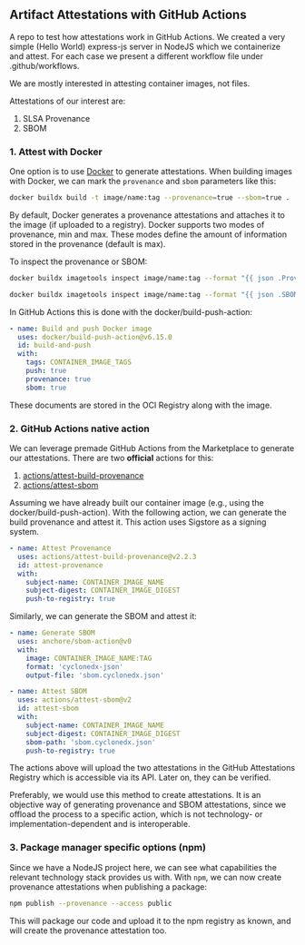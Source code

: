 ## Artifact Attestations with GitHub Actions

A repo to test how attestations work in GitHub Actions. We created a very simple (Hello World) express-js server in NodeJS which we containerize and attest. For each case we present a different workflow file under .github/workflows.

We are mostly interested in attesting container images, not files.


Attestations of our interest are:
1. SLSA Provenance
2. SBOM

### 1. Attest with Docker
One option is to use [Docker](https://docs.docker.com/build/metadata/attestations/) to generate attestations. When building images with Docker, we can mark the `provenance` and `sbom` parameters like this:

```sh
docker buildx build -t image/name:tag --provenance=true --sbom=true .
```

By default, Docker generates a provenance attestations and attaches it to the image (if uploaded to a registry). Docker supports two modes of provenance, min and max. These modes define the amount of information stored in the provenance (default is max).

To inspect the provenance or SBOM:
```sh
docker buildx imagetools inspect image/name:tag --format "{{ json .Provenance.SLSA }}"

docker buildx imagetools inspect image/name:tag --format "{{ json .SBOM.SPDX }}"
```

In GitHub Actions this is done with the docker/build-push-action:
```yaml
- name: Build and push Docker image
  uses: docker/build-push-action@v6.15.0
  id: build-and-push
  with:
    tags: CONTAINER_IMAGE_TAGS
    push: true
    provenance: true
    sbom: true
```

These documents are stored in the OCI Registry along with the image.

### 2. GitHub Actions native action

We can leverage premade GitHub Actions from the Marketplace to generate our attestations. There are two **official** actions for this:
1. [actions/attest-build-provenance](https://github.com/marketplace/actions/attest-build-provenance)
2. [actions/attest-sbom](https://github.com/marketplace/actions/attest-sbom)

Assuming we have already built our container image (e.g., using the docker/build-push-action). With the following action, we can generate the build provenance and attest it. This action uses Sigstore as a signing system.

```yaml
- name: Attest Provenance
  uses: actions/attest-build-provenance@v2.2.3
  id: attest-provenance
  with:
    subject-name: CONTAINER_IMAGE_NAME
    subject-digest: CONTAINER_IMAGE_DIGEST
    push-to-registry: true
```
Similarly, we can generate the SBOM and attest it:

```yaml
- name: Generate SBOM
  uses: anchore/sbom-action@v0
  with:
    image: CONTAINER_IMAGE_NAME:TAG
    format: 'cyclonedx-json'
    output-file: 'sbom.cyclonedx.json'

- name: Attest SBOM
  uses: actions/attest-sbom@v2
  id: attest-sbom
  with:
    subject-name: CONTAINER_IMAGE_NAME
    subject-digest: CONTAINER_IMAGE_DIGEST
    sbom-path: 'sbom.cyclonedx.json'
    push-to-registry: true
```

The actions above will upload the two attestations in the GitHub Attestations Registry which is accessible via its API. Later on, they can be verified.

Preferably, we would use this method to create attestations. It is an objective way of generating provenance and SBOM attestations, since we offload the process to a specific action, which is not technology- or implementation-dependent and is interoperable.

### 3. Package manager specific options (npm)

Since we have a NodeJS project here, we can see what capabilities the relevant technology stack provides us with. With `npm`, we can now create provenance attestations when publishing a package:

```sh
npm publish --provenance --access public
```

This will package our code and upload it to the npm registry as known, and will create the provenance attestation too.